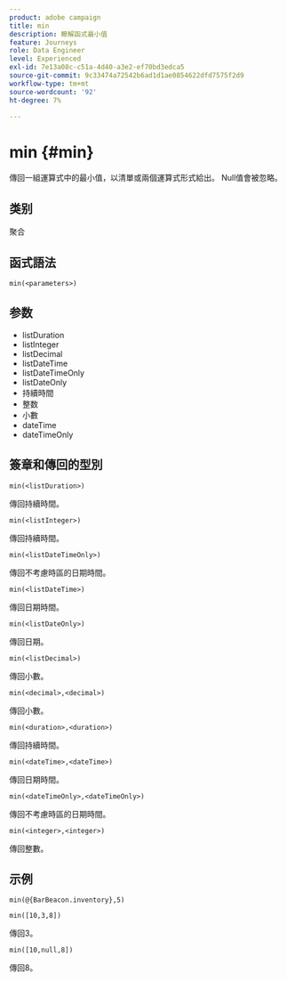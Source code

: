 ```yaml
---
product: adobe campaign
title: min
description: 瞭解函式最小值
feature: Journeys
role: Data Engineer
level: Experienced
exl-id: 7e13a08c-c51a-4d40-a3e2-ef70bd3edca5
source-git-commit: 9c33474a72542b6ad1d1ae0854622dfd7575f2d9
workflow-type: tm+mt
source-wordcount: '92'
ht-degree: 7%

---
```


# min {#min}

傳回一組運算式中的最小值，以清單或兩個運算式形式給出。 Null值會被忽略。

## 类别

聚合

## 函式語法

`min(<parameters>)`

## 参数

* listDuration
* listInteger
* listDecimal
* listDateTime
* listDateTimeOnly
* listDateOnly
* 持續時間
* 整数
* 小數
* dateTime
* dateTimeOnly

## 簽章和傳回的型別

`min(<listDuration>)`

傳回持續時間。

`min(<listInteger>)`

傳回持續時間。

`min(<listDateTimeOnly>)`

傳回不考慮時區的日期時間。

`min(<listDateTime>)`

傳回日期時間。

`min(<listDateOnly>)`

傳回日期。

`min(<listDecimal>)`

傳回小數。

`min(<decimal>,<decimal>)`

傳回小數。

`min(<duration>,<duration>)`

傳回持續時間。

`min(<dateTime>,<dateTime>)`

傳回日期時間。

`min(<dateTimeOnly>,<dateTimeOnly>)`

傳回不考慮時區的日期時間。

`min(<integer>,<integer>)`

傳回整數。

## 示例

`min(@{BarBeacon.inventory},5)`

`min([10,3,8])`

傳回3。

`min([10,null,8])`

傳回8。
